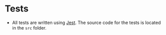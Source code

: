 # Tests

- All tests are written using [Jest](https://jestjs.io/). The source code for the tests is located in the `src` folder.
